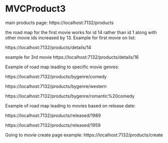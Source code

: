 # MVCProduct3
main products page: https://localhost:7132/products

the road map for the first movie works for id 14 rather than id 1 along with other movie ids increased by 13.
Example for first movie on list:

https://localhost:7132/products/details/14

example for 3rd movie https://localhost:7132/products/details/16

Example of road map leading to specific movie genres:

https://localhost:7132/products/bygenre/comedy

https://localhost:7132/products/bygenre/western

https://localhost:7132/products/bygenre/romantic%20comedy

Example of road map leading to movies based on release date:

https://localhost:7132/products/released/1989

https://localhost:7132/products/released/1959

Going to movie create page example: https://localhost:7132/products/create

